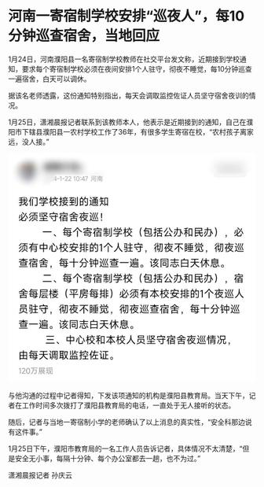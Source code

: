 # 河南一寄宿制学校安排“巡夜人”，每10分钟巡查宿舍，当地回应

1月24日，河南濮阳县一名寄宿制学校教师在社交平台发文称，近期接到学校通知，要求每个寄宿制学校必须在夜间安排1个人驻守，彻夜不睡觉，每10分钟巡查一遍宿舍，白天可以调休。

据该名老师透露，这份通知特别指出，每天会调取监控佐证人员坚守宿舍夜训的情况。

1月25日，潇湘晨报记者联系到该教师本人，他表示是近期接到的通知，自己在濮阳市下辖县濮阳县一农村学校工作了36年，有很多学生寄宿在校，“农村孩子离家远，没人接。”

![bad343d0b38a69f2259278d5e691efe5.jpg](https://raw.githubusercontent.com/qqhsx/qqnews_image/main/2024/01/25/河南一寄宿制学校安排“巡夜人”，每10分钟巡查宿舍，当地回应/bad343d0b38a69f2259278d5e691efe5.jpg)

与他沟通的过程中记者得知，下发该项通知的机构是濮阳县教育局。当天下午，记者在工作时间多次拨打了濮阳县教育局的电话，一直处于无人接听的状态。

随后，记者与当地一寄宿制小学的老师确认了以上消息的真实性，“安全科那边说有这件事。”

1月25日下午，濮阳市教育局的一名工作人员告诉记者，具体情况不太清楚，“但是安全无小事，每隔十分钟、每个办公室都去一趟，也不为过。”

潇湘晨报记者 孙庆云

